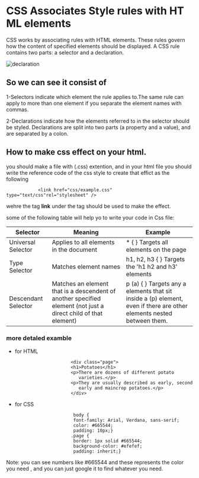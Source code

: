 # CSS Associates Style rules with HT ML elements
CSS works by associating rules with HTML elements. These rules govern how the content of specified elements should be displayed. A CSS rule contains two parts: a selector and a declaration.

![declaration](https://djnmarti.com/foothill/coin65/week_02/images/anatomy_css_rule.gif)

## So we can see it consist of 
1-Selectors indicate which element the rule applies to.The same rule can apply to more than one element if you separate the element names with commas.

2-Declarations indicate how the elements referred to in the selector should be styled. Declarations are split into two parts (a property and a value), and are separated by a colon.

## How to make css effect on your html.

you should make a file with (.css) extention, and in your html file you should write the reference code of the css style to create that effict as the following

                <link href="css/example.css" type="text/css"rel="stylesheet" />

wehre the tag **link** under the tag <head> should be used to make the effect.
  

some of the following table will help yo to write your code in Css file:

Selector | Meaning | Example 
------------ | ------------- | ------------ 
Universal Selector | Applies to all elements in the document | * { } Targets all elements on the page
Type Selector | Matches element names | h1, h2, h3 { } Targets the 'h1 h2 and h3' elements 
Descendant Selector | Matches an element that is a descendent of another specified element (not just a direct child of that element) | p (a) { } Targets any a elements that sit inside a (p) element, even if there are other elements nested between them.


### more detaled examble

* for HTML

                           <div class="page">
                           <h1>Potatoes</h1>
                           <p>There are dozens of different potato
                              varieties.</p>
                           <p>They are usually described as early, second
                              early and maincrop potatoes.</p>
                           </div>
                           
* for CSS                          
                            
                            body {
                            font-family: Arial, Verdana, sans-serif;
                            color: #665544;
                            padding: 10px;}
                           .page {
                            border: 1px solid #665544;
                            background-color: #efefef;
                            padding: inherit;}
                           
                           
Note: you can see numbers like #665544 and these represents the color you need , and you can just google it to find whatever you need. 





